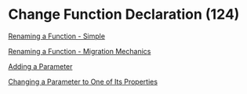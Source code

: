 # Change Function Declaration (124)

[Renaming a Function - Simple](1%20-%20Renaming%20a%20Function%20-%20Simple.md)

[Renaming a Function - Migration Mechanics](2%20-%20Renaming%20a%20Function%20-%20Migration%20Mechanics.md)

[Adding a Parameter](3%20-%20Adding%20a%20Parameter.md)

[Changing a Parameter to One of Its Properties](4%20-%20Changing%20a%20Parameter%20to%20One%20of%20Its%20Properties.md)
